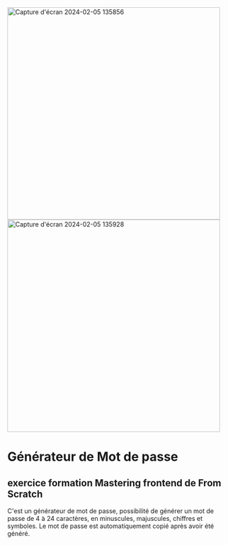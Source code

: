 <img width="480" alt="Capture d'écran 2024-02-05 135856" src="https://github.com/NicolasM-83200/generateur-mdp/assets/130040163/9b4578b3-0c8c-4c59-a61f-3a61e8750a38">
<img width="480" alt="Capture d'écran 2024-02-05 135928" src="https://github.com/NicolasM-83200/generateur-mdp/assets/130040163/a3fe5c88-c87a-4c96-8def-d8655e595585">

# Générateur de Mot de passe
## exercice formation Mastering frontend de From Scratch
C'est un générateur de mot de passe, possibilité de générer un mot de passe de 4 à 24 caractères, en minuscules, majuscules, chiffres et symboles. Le mot de passe est automatiquement copié après avoir été généré.

